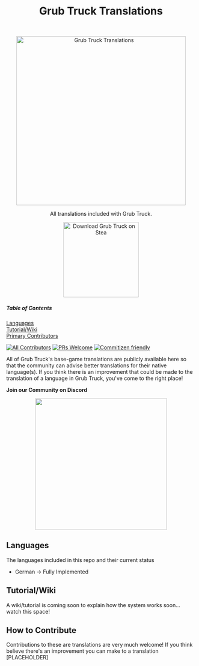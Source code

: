 <h1 align="center"> Grub Truck Translations </h1> <br>
<p align="center">
  <a href="https://store.steampowered.com/app/2733690/Grub_Truck/">
    <img alt="Grub Truck Translations" title="Grub Truck Translations" src="https://i.imgur.com/EpEflIE.png" width="450">
  </a>
</p>

<p align="center">
  All translations included with Grub Truck.
</p>

<p align="center">
  <a href="https://store.steampowered.com/app/2733690/Grub_Truck/">
    <img alt="Download Grub Truck on Stea" title="Steam Page" src="https://www.evolutiondigitalgame.com/wp-content/uploads/2019/01/steam-store-badge.png" width="200">
  </a>
</p>

##### Table of Contents  
[Languages](#Languages)  
[Tutorial/Wiki](#Tutorial/Wiki)   
[Primary Contributors](#PrimaryContributors)

[![All Contributors](https://img.shields.io/badge/all_contributors-73-orange.svg?style=flat-square)](./CONTRIBUTORS.md)
[![PRs Welcome](https://img.shields.io/badge/PRs-welcome-brightgreen.svg?style=flat-square)](http://makeapullrequest.com)
[![Commitizen friendly](https://img.shields.io/badge/commitizen-friendly-brightgreen.svg?style=flat-square)](http://commitizen.github.io/cz-cli/)

All of Grub Truck's base-game translations are publicly available here so that the community can advise better translations for their native language(s). If you think there is an improvement that could be made to the translation of a language in Grub Truck, you've come to the right place! 

**Join our Community on Discord**

<p align="center">
  <img src = "https://discord.gg/eMVsRU7PdF" width=350>
</p>

## Languages

The languages included in this repo and their current status

* German -> Fully Implemented

## Tutorial/Wiki

A wiki/tutorial is coming soon to explain how the system works soon... watch this space!

## How to Contribute

Contributions to these are translations are very much welcome! If you think believe there's an improvement you can make to a translation [PLACEHOLDER]
